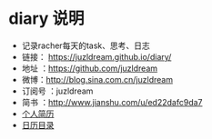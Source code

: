 # diary 说明

- 记录racher每天的task、思考、日志
- 链接： https://juzldream.github.io/diary/
- 地址 ：https://github.com/juzldream
- 微博：http://blog.sina.com.cn/juzldream 
- 订阅号 ：juzldream
- 简书 ：http://www.jianshu.com/u/ed22dafc9da7
- [个人简历](resume.md)
- [日历目录](目录.md)


